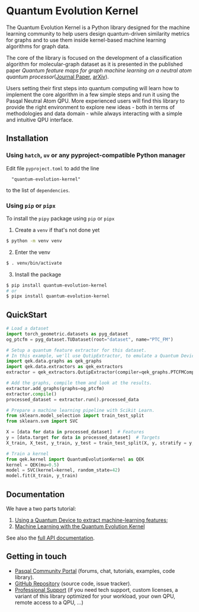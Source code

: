 # Quantum Evolution Kernel


The Quantum Evolution Kernel is a Python library designed for the machine learning community to help users design quantum-driven similarity metrics for graphs and to use them inside kernel-based machine learning algorithms for graph data.

The core of the library is focused on the development of a classification algorithm for molecular-graph dataset as it is presented in the published paper _Quantum feature maps for graph machine learning on a neutral atom quantum processor_([Journal Paper](https://journals.aps.org/pra/abstract/10.1103/PhysRevA.107.042615), [arXiv](https://arxiv.org/abs/2107.03247)).

Users setting their first steps into quantum computing will learn how to implement the core algorithm in a few simple steps and run it using the Pasqal Neutral Atom QPU. More experienced users will find this library to provide the right environment to explore new ideas - both in terms of methodologies and data domain - while always interacting with a simple and intuitive QPU interface.

## Installation

### Using `hatch`, `uv` or any pyproject-compatible Python manager

Edit file `pyproject.toml` to add the line

```
  "quantum-evolution-kernel"
```

to the list of `dependencies`.

### Using `pip` or `pipx`
To install the `pipy` package using `pip` or `pipx`

1. Create a `venv` if that's not done yet

```sh
$ python -m venv venv

```

2. Enter the venv

```sh
$ . venv/bin/activate
```

3. Install the package

```sh
$ pip install quantum-evolution-kernel
# or
$ pipx install quantum-evolution-kernel
```

## QuickStart

```python
# Load a dataset
import torch_geometric.datasets as pyg_dataset
og_ptcfm = pyg_dataset.TUDataset(root="dataset", name="PTC_FM")

# Setup a quantum feature extractor for this dataset.
# In this example, we'll use QutipExtractor, to emulate a Quantum Device on our machine.
import qek.data.graphs as qek_graphs
import qek.data.extractors as qek_extractors
extractor = qek_extractors.QutipExtractor(compiler=qek_graphs.PTCFMCompiler())

# Add the graphs, compile them and look at the results.
extractor.add_graphs(graphs=og_ptcfm)
extractor.compile()
processed_dataset = extractor.run().processed_data

# Prepare a machine learning pipeline with Scikit Learn.
from sklearn.model_selection import train_test_split
from sklearn.svm import SVC

X = [data for data in processed_dataset]  # Features
y = [data.target for data in processed_dataset]  # Targets
X_train, X_test, y_train, y_test = train_test_split(X, y, stratify = y, test_size=0.2, random_state=42)

# Train a kernel
from qek.kernel import QuantumEvolutionKernel as QEK
kernel = QEK(mu=0.5)
model = SVC(kernel=kernel, random_state=42)
model.fit(X_train, y_train)
```

## Documentation

We have a two parts tutorial:

1. [Using a Quantum Device to extract machine-learning features](https://pasqal-io.github.io/quantum-evolution-kernel/v0.3.1/tutorial%201%20-%20Using%20a%20Quantum%20Device%20to%20Extract%20Machine-Learning%20Features);
2. [Machine Learning with the Quantum Evolution Kernel](https://pasqal-io.github.io/quantum-evolution-kernel/v0.3.1/tutorial%202%20-%20Machine-Learning%20with%20the%20Quantum%20EvolutionKernel/)

See also the [full API documentation](https://pasqal-io.github.io/quantum-evolution-kernel/v0.3.1/).

## Getting in touch

- [Pasqal Community Portal](https://community.pasqal.com/) (forums, chat, tutorials, examples, code library).
- [GitHub Repository](https://github.com/pasqal-io/quantum-evolution-kernel) (source code, issue tracker).
- [Professional Support](https://www.pasqal.com/contact-us/) (if you need tech support, custom licenses, a variant of this library optimized for your workload, your own QPU, remote access to a QPU, ...)
